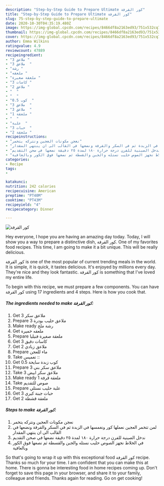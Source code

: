 ```yaml
---
description: "Step-by-Step Guide to Prepare Ultimate كور القرفة"
title: "Step-by-Step Guide to Prepare Ultimate كور القرفة"
slug: 75-step-by-step-guide-to-prepare-ultimate
date: 2020-10-30T04:35:19.480Z
image: https://img-global.cpcdn.com/recipes/8466df8a2163ed93/751x532cq70/الصورة-الرئيسية-لوصفةكور-القرفة.jpg
thumbnail: https://img-global.cpcdn.com/recipes/8466df8a2163ed93/751x532cq70/الصورة-الرئيسية-لوصفةكور-القرفة.jpg
cover: https://img-global.cpcdn.com/recipes/8466df8a2163ed93/751x532cq70/الصورة-الرئيسية-لوصفةكور-القرفة.jpg
author: Emma Wilkins
ratingvalue: 4.9
reviewcount: 47889
recipeingredient:
- "3 ملاعق "
- "3 ملاعق  "
- "رشة "
- "ملعقه "
- "ملعقة صغيرة "
- "3 كاسات "
- "2 ملاعق "
- "  "
- "  "
- "0.5 كوب  "
- "3 ملاعق  "
- "3 ملاعق  "
- "1 ملعقة "
- "  "
- "علبة  "
- "3 حبات  "
- "2 ملعقة "
recipeinstructions:
- "نعجن مكونات العجين ونتركه يتخمر"
- "لمن تتخمر العجين نعملها كور ونغمسها في الزبدة ثم في السكر والقرفة ونضعها في القالب الى ان ينتهي المقدار"
- "ندخل الصينية للفرن درجة حرارة ١٨٠ لمدة ٢٥ دقيقة نضعها في صحن التقديم"
- "في الخلاط نجهز الصوص حليب نستله والجبن والقسطة ثم نصعها فوق الكور وبالعافية"
categories:
- Recipe
tags:
- 

katakunci:  
nutrition: 242 calories
recipecuisine: American
preptime: "PT40M"
cooktime: "PT43M"
recipeyield: "4"
recipecategory: Dinner

---
```



![كور القرفة](https://img-global.cpcdn.com/recipes/8466df8a2163ed93/751x532cq70/الصورة-الرئيسية-لوصفةكور-القرفة.jpg)

Hey everyone, I hope you are having an amazing day today. Today, I will show you a way to prepare a distinctive dish, كور القرفة. One of my favorites food recipes. This time, I am going to make it a bit unique. This will be really delicious.



كور القرفة is one of the most popular of current trending meals in the world. It is simple, it is quick, it tastes delicious. It's enjoyed by millions every day. They're nice and they look fantastic. كور القرفة is something that I've loved my entire life.


To begin with this recipe, we must prepare a few components. You can have كور القرفة using 17 ingredients and 4 steps. Here is how you cook that.

<!--inarticleads1-->

##### The ingredients needed to make كور القرفة:

1. Get 3 ملاعق سكر
1. Prepare 3 ملاعق حليب بودرة
1. Make ready رشة ملح
1. Get ملعقه خميرة
1. Prepare ملعقة صغيرة فنيليا
1. Get 3 كاسات دقيق
1. Get 2 ملاعق زبادي
1. Prepare  ماء للعجن
1. Take  تغميس ::
1. Get 0.5 كوب زبدة سايحة
1. Prepare 3 ملاعق سكر بني
1. Take 3 ملاعق سكر ابيض
1. Make ready 1 ملعقة قرفة
1. Take  صوص للتقديم
1. Prepare علبة حليب نستلي
1. Get 3 حبات جبنة كيري
1. Get 2 ملعقة قشطة




<!--inarticleads2-->

##### Steps to make كور القرفة:

1. نعجن مكونات العجين ونتركه يتخمر
1. لمن تتخمر العجين نعملها كور ونغمسها في الزبدة ثم في السكر والقرفة ونضعها في القالب الى ان ينتهي المقدار
1. ندخل الصينية للفرن درجة حرارة ١٨٠ لمدة ٢٥ دقيقة نضعها في صحن التقديم
1. في الخلاط نجهز الصوص حليب نستله والجبن والقسطة ثم نصعها فوق الكور وبالعافية




So that's going to wrap it up with this exceptional food كور القرفة recipe. Thanks so much for your time. I am confident that you can make this at home. There is gonna be interesting food in home recipes coming up. Don't forget to save this page in your browser, and share it to your family, colleague and friends. Thanks again for reading. Go on get cooking!
